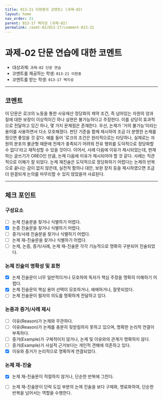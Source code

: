 ```yaml
---
title: 013-21 이현중의 코멘트c (과제-02) 
layout: home
nav_order: 21
parent: 013-17 백지성 (과제-02)
permalink: /asmt-02/013-17/comment-013-21
---
```


# 과제-02 단문 연습에 대한 코멘트

- 대상과제: `과제-02 단문 연습`
- 코멘트를 제공하는 학생: `013-21 이현중` 
- 코멘트를 받는 학생: `013-17 백지성` 

---

## 코멘트

이 단문은 로크의 노동을 통한 사유재산 정당화의 제약 조건, 즉 남아있는 자원의 양과 질에 대한 보장이 이상적이긴 하나 실현은 불가능하다고 주장한다. 이를 상당히 효과적으로 전달하고 있긴 하나, 몇 가지 문제점은 존재한다. 우선, 논제가 '거의 불가능'이라는 용어를 사용하면서 다소 모호해졌다. 판단 기준을 함께 제시하여 조금 더 분명한 논제를 줬으면 좋았을 것 같다. 예를 들어 '로크의 조건은 원리적으로는 타당하나, 실제로는 자원의 분포의 불균형 때문에 전제가 충족되기 어려워 전유 행위를 도덕적으로 정당화할 수 없다'라고 재작성할 수 있을 것이다. 이어서, 사례 다음에 이유가 제시되었는데, 현재 하는 글쓰기가 OREO인 만큼, 논제 다음에 이유가 제시되어야 할 것 같다. 사례는 직관적으로 이해가 잘 되었다. 논제 재진술은 도덕적으로 정당화하기 어렵다는 논제의 반복으로 끝나는 감이 없지 않은데, 실천적 함의나 대안, 보완 장치 등을 제시하였으면 조금 더 완결되게 논의를 마무리할 수 있지 않았을까 사료된다. 

---

## 체크 포인트

### **구성요소**
- [ ] 논제 진술문을 찾거나 식별하기 어렵다.
- [x] 논증 진술문을 찾거나 식별하기 어렵다.
- [ ] 증거/사례 진술문을 찾거나 식별하기 어렵다.
- [ ] 논제 재-진술문을 찾거나 식별하기 어렵다.
- [ ] 논제, 논증, 증거/사례, 논제 재-진술문 각각 기능적으로 명확히 구분되어 진술되었다.

### **논제 진술의 명확성 및 표현**  
- [x] 논제 진술문이 너무 일반적이거나 모호하여 독자가 핵심 주장을 명확히 이해하기 어렵다.  
- [x] 논제 진술문의 핵심 용어 선택이 모호하거나, 애매하거나, 잘못되었다.  
- [ ] 논제 진술문이 필자의 의도를 명확하게 전달하고 있다.  

### **논증과 증거/사례 제시**  
- [ ] 이유(Reason)가 논제와 무관하다.
- [ ] 이유(Reason)가 논제를 충분히 뒷받침하지 못하고 있으며, 명확한 논리적 연결이 부족하다.  
- [ ] 증거(Example)가 구체적이지 않거나, 논제 및 이유와의 관계가 명확하지 않다. 
- [ ] 증거(Example)가 사실적 근거보다는 개인적 견해에 의존하고 있다.  
- [x] 이유와 증거가 논리적으로 명확하게 연결되었다.  

### **논제 재-진술**  
- [x] 논제 재-진술문이 적절하지 않거나, 단순한 반복에 그친다.   
- [ ] 논제 재-진술문이 단락 도입 부분의 논제 진술을 보다 구체화, 명료화하여, 단순한 반복을 넘어서는 역할을 수행한다.  

